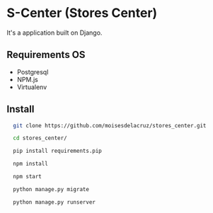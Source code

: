 # S-Center (Stores Center)
It's a application built on Django.

## Requirements OS
- Postgresql
- NPM.js
- Virtualenv

## Install
```sh
  git clone https://github.com/moisesdelacruz/stores_center.git

  cd stores_center/

  pip install requirements.pip

  npm install

  npm start

  python manage.py migrate

  python manage.py runserver
```

